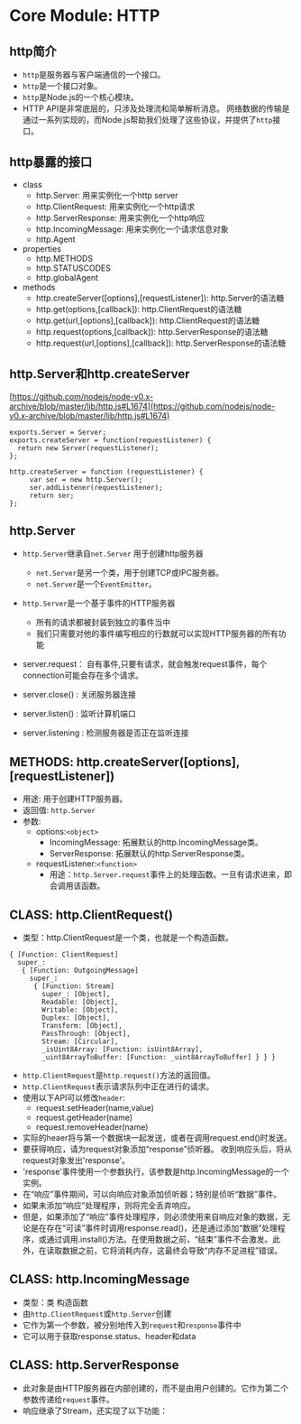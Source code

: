 # Core Module: HTTP

## http简介
- `http`是服务器与客户端通信的一个接口。
- `http`是一个接口对象。
- `http`是Node.js的一个核心模块。
- HTTP API是非常底层的，只涉及处理流和简单解析消息。
网络数据的传输是通过一系列实现的，而Node.js帮助我们处理了这些协议，并提供了`http`接口。

## http暴露的接口
- class
  - http.Server: 用来实例化一个http server
  - http.ClientRequest: 用来实例化一个http请求
  - http.ServerResponse: 用来实例化一个http响应
  - http.IncomingMessage: 用来实例化一个请求信息对象
  - http.Agent
- properties
  - http.METHODS
  - http.STATUSCODES
  - http.globalAgent
- methods
    - http.createServer([options],[requestListener]): http.Server的语法糖
    - http.get(options,[callback]): http.ClientRequest的语法糖
    - http.get(url,[options],[callback]): http.ClientRequest的语法糖
    - http.request(options,[callback]): http.ServerResponse的语法糖
    - http.request(url,[options],[callback]): http.ServerResponse的语法糖

## http.Server和http.createServer

[https://github.com/nodejs/node-v0.x-archive/blob/master/lib/http.js#L1674](https://github.com/nodejs/node-v0.x-archive/blob/master/lib/http.js#L1674)
```
exports.Server = Server;
exports.createServer = function(requestListener) {
  return new Server(requestListener);
};
```
```
http.createServer = function (requestListener) {
     var ser = new http.Server();
     ser.addListener(requestListener);
     return ser;
};
```


## http.Server
- `http.Server`继承自`net.Server` 用于创建http服务器
  - `net.Server`是另一个类，用于创建TCP或IPC服务器。
  - `net.Server`是一个`EventEmitter`。
- `http.Server`是一个基于事件的HTTP服务器
  - 所有的请求都被封装到独立的事件当中
  - 我们只需要对他的事件编写相应的行数就可以实现HTTP服务器的所有功能


- server.request： 自有事件,只要有请求，就会触发request事件，每个connection可能会存在多个请求。
- server.close() : 关闭服务器连接
- server.listen() : 监听计算机端口
- server.listening : 检测服务器是否正在监听连接

## METHODS: http.createServer([options],[requestListener])
- 用途: 用于创建HTTP服务器。
- 返回值: `http.Server`
- 参数:
  - options:`<object>`
    - IncomingMessage: 拓展默认的http.IncomingMessage类。
    - ServerResponse: 拓展默认的http.ServerResponse类。
  - requestListener:`<function>`
    - 用途：`http.Server.request`事件上的处理函数。一旦有请求进来，即会调用该函数。





## CLASS: http.ClientRequest()
- 类型：http.ClientRequest是一个类，也就是一个构造函数。
```
{ [Function: ClientRequest]
  super_:
   { [Function: OutgoingMessage]
     super_:
      { [Function: Stream]
        super_: [Object],
        Readable: [Object],
        Writable: [Object],
        Duplex: [Object],
        Transform: [Object],
        PassThrough: [Object],
        Stream: [Circular],
        _isUint8Array: [Function: isUint8Array],
        _uint8ArrayToBuffer: [Function: _uint8ArrayToBuffer] } } }
```
- `http.ClientRequest`是`http.request()`方法的返回值。
- `http.ClientRequest`表示请求队列中正在进行的请求。
- 使用以下API可以修改`header`:
  - request.setHeader(name,value)
  - request.getHeader(name)
  - request.removeHeader(name)
- 实际的heaer将与第一个数据块一起发送，或者在调用request.end()时发送。
- 要获得响应，请为request对象添加“response”侦听器。 收到响应头后，将从request对象发出'response'。
- 'response'事件使用一个参数执行，该参数是http.IncomingMessage的一个实例。
- 在“响应”事件期间，可以向响应对象添加侦听器；特别是侦听“数据”事件。
- 如果未添加“响应”处理程序，则将完全丢弃响应。
- 但是，如果添加了“响应”事件处理程序，则必须使用来自响应对象的数据，无论是在存在“可读”事件时调用response.read()，还是通过添加“数据”处理程序，或通过调用.install()方法。在使用数据之前，“结束”事件不会激发。此外，在读取数据之前，它将消耗内存，这最终会导致“内存不足进程”错误。

## CLASS: http.IncomingMessage
- 类型：类 构造函数
- 由`http.ClientRequest`或`http.Server`创建
- 它作为第一个参数，被分别地传入到`request`和`response`事件中
- 它可以用于获取response.status、header和data


## CLASS: http.ServerResponse
- 此对象是由HTTP服务器在内部创建的，而不是由用户创建的。它作为第二个参数传递给`request`事件。
- 响应继承了Stream，还实现了以下功能：






